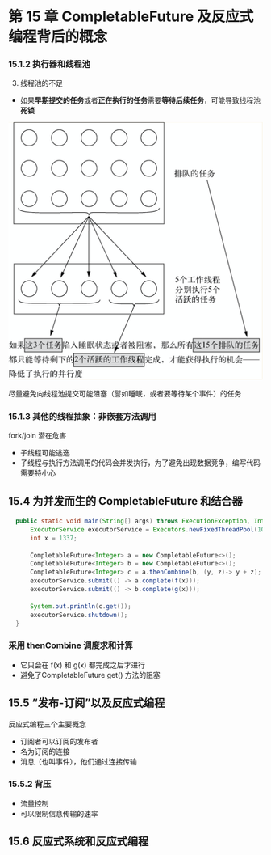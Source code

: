 # 第 15 章 CompletableFuture 及反应式编程背后的概念

### 15.1.2 执行器和线程池

03. 线程池的不足

- 如果**早期提交的任务**或者**正在执行的任务**需要**等待后续任务**，可能导致线程池**死锁**

![avatar](image/chap15-1.png)

尽量避免向线程池提交可能阻塞（譬如睡眠，或者要等待某个事件）的任务

### 15.1.3 其他的线程抽象：非嵌套方法调用

fork/join 潜在危害

- 子线程可能逃逸
- 子线程与执行方法调用的代码会并发执行，为了避免出现数据竞争，编写代码需要特小心

## 15.4 为并发而生的 CompletableFuture 和结合器

```java
  public static void main(String[] args) throws ExecutionException, InterruptedException {
      ExecutorService executorService = Executors.newFixedThreadPool(10);
      int x = 1337;

      CompletableFuture<Integer> a = new CompletableFuture<>();
      CompletableFuture<Integer> b = new CompletableFuture<>();
      CompletableFuture<Integer> c = a.thenCombine(b, (y, z)-> y + z);
      executorService.submit(() -> a.complete(f(x)));
      executorService.submit(() -> b.complete(g(x)));

      System.out.println(c.get());
      executorService.shutdown();
  }
```

###  采用 thenCombine 调度求和计算

- 它只会在 f(x) 和 g(x) 都完成之后才进行
- 避免了CompletableFuture get() 方法的阻塞

## 15.5 “发布-订阅”以及反应式编程

反应式编程三个主要概念

- 订阅者可以订阅的发布者
- 名为订阅的连接
- 消息（也叫事件），他们通过连接传输

### 15.5.2 背压

- 流量控制
- 可以限制信息传输的速率

## 15.6 反应式系统和反应式编程